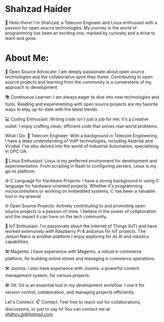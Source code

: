 # Shahzad Haider

👋 Hello there! I'm Shahzad, a Telecom Engineer and Linux enthusiast with a passion for open source technologies. My journey in the world of programming has been an exciting one, marked by curiosity and a drive to learn and grow.

# About Me:

🌟 Open Source Advocate: I am deeply passionate about open source technologies and the collaborative spirit they foster. Contributing to open source projects and learning from the community is a cornerstone of my approach to development.

📚 Continuous Learner: I am always eager to dive into new technologies and tools. Reading and experimenting with open source projects are my favorite ways to stay up-to-date with the latest trends.

💻 Coding Enthusiast: Writing code isn't just a job for me; it's a creative outlet. I enjoy crafting clean, efficient code that solves real-world problems.

What I Do: 🔧 Telecom Engineer: With a background in Telecom Engineering, I have a deep understanding of VoIP technologies, including Asterisk and Vicidial. I've also delved into the world of Industrial Automation, specializing in OPC UA.

🐧 Linux Enthusiast: Linux is my preferred environment for development and experimentation. From scripting in Bash to configuring servers, Linux is my go-to platform.

⚙️ C Language for Hardware Projects: I have a strong background in using C language for hardware-oriented projects. Whether it's programming microcontrollers or working on embedded systems, C has been a valuable tool in my arsenal.

🌐 Open Source Projects: Actively contributing to and promoting open source projects is a passion of mine. I believe in the power of collaboration and the impact it can have on the tech community.

🤖 IoT Enthusiast: I'm passionate about the Internet of Things (IoT) and have worked extensively with Raspberry Pi & arduinos for IoT projects. The Jetson Nano is another platform I enjoy exploring for its AI and robotics capabilities.

🛠️ Magento: I have experience with Magento, a robust e-commerce platform, for building online stores and managing e-commerce operations.

🛠️ Joomla: I also have experience with Joomla, a powerful content management system, for various projects.

🛠️ Git: Git is an essential tool in my development workflow. I use it for version control, collaboration, and managing projects efficiently.

Let's Connect: 📫 Contact: Feel free to reach out for collaborations, discussions, or just to say hi! You can contact me at shahzy_b@hotmail.com.
